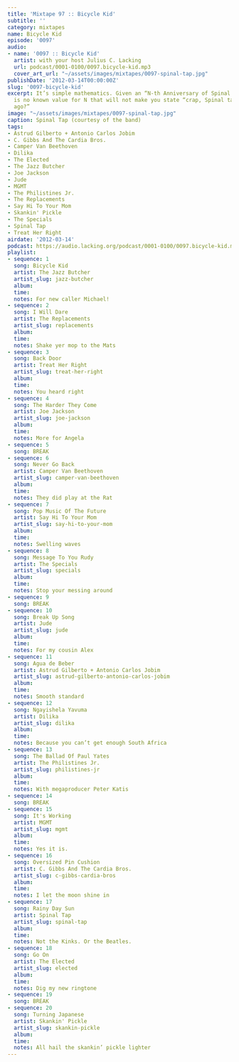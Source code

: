 ```yaml
---
title: 'Mixtape 97 :: Bicycle Kid'
subtitle: ''
category: mixtapes
name: Bicycle Kid
episode: '0097'
audio:
- name: '0097 :: Bicycle Kid'
  artist: with your host Julius C. Lacking
  url: podcast/0001-0100/0097.bicycle-kid.mp3
  cover_art_url: "~/assets/images/mixtapes/0097-spinal-tap.jpg"
publishDate: '2012-03-14T00:00:00Z'
slug: '0097-bicycle-kid'
excerpt: It’s simple mathematics. Given an “N-th Anniversary of Spinal Tap”, there
  is no known value for N that will not make you state “crap, Spinal tap was N years
  ago?”
image: "~/assets/images/mixtapes/0097-spinal-tap.jpg"
caption: Spinal Tap (courtesy of the band)
tags:
- Astrud Gilberto + Antonio Carlos Jobim
- C. Gibbs And The Cardia Bros.
- Camper Van Beethoven
- Dilika
- The Elected
- The Jazz Butcher
- Joe Jackson
- Jude
- MGMT
- The Philistines Jr.
- The Replacements
- Say Hi To Your Mom
- Skankin' Pickle
- The Specials
- Spinal Tap
- Treat Her Right
airdate: '2012-03-14'
podcast: https://audio.lacking.org/podcast/0001-0100/0097.bicycle-kid.mp3
playlist:
- sequence: 1
  song: Bicycle Kid
  artist: The Jazz Butcher
  artist_slug: jazz-butcher
  album:
  time:
  notes: For new caller Michael!
- sequence: 2
  song: I Will Dare
  artist: The Replacements
  artist_slug: replacements
  album:
  time:
  notes: Shake yer mop to the Mats
- sequence: 3
  song: Back Door
  artist: Treat Her Right
  artist_slug: treat-her-right
  album:
  time:
  notes: You heard right
- sequence: 4
  song: The Harder They Come
  artist: Joe Jackson
  artist_slug: joe-jackson
  album:
  time:
  notes: More for Angela
- sequence: 5
  song: BREAK
- sequence: 6
  song: Never Go Back
  artist: Camper Van Beethoven
  artist_slug: camper-van-beethoven
  album:
  time:
  notes: They did play at the Rat
- sequence: 7
  song: Pop Music Of The Future
  artist: Say Hi To Your Mom
  artist_slug: say-hi-to-your-mom
  album:
  time:
  notes: Swelling waves
- sequence: 8
  song: Message To You Rudy
  artist: The Specials
  artist_slug: specials
  album:
  time:
  notes: Stop your messing around
- sequence: 9
  song: BREAK
- sequence: 10
  song: Break Up Song
  artist: Jude
  artist_slug: jude
  album:
  time:
  notes: For my cousin Alex
- sequence: 11
  song: Agua de Beber
  artist: Astrud Gilberto + Antonio Carlos Jobim
  artist_slug: astrud-gilberto-antonio-carlos-jobim
  album:
  time:
  notes: Smooth standard
- sequence: 12
  song: Ngayishela Yavuma
  artist: Dilika
  artist_slug: dilika
  album:
  time:
  notes: Because you can’t get enough South Africa
- sequence: 13
  song: The Ballad Of Paul Yates
  artist: The Philistines Jr.
  artist_slug: philistines-jr
  album:
  time:
  notes: With megaproducer Peter Katis
- sequence: 14
  song: BREAK
- sequence: 15
  song: It's Working
  artist: MGMT
  artist_slug: mgmt
  album:
  time:
  notes: Yes it is.
- sequence: 16
  song: Oversized Pin Cushion
  artist: C. Gibbs And The Cardia Bros.
  artist_slug: c-gibbs-cardia-bros
  album:
  time:
  notes: I let the moon shine in
- sequence: 17
  song: Rainy Day Sun
  artist: Spinal Tap
  artist_slug: spinal-tap
  album:
  time:
  notes: Not the Kinks. Or the Beatles.
- sequence: 18
  song: Go On
  artist: The Elected
  artist_slug: elected
  album:
  time:
  notes: Dig my new ringtone
- sequence: 19
  song: BREAK
- sequence: 20
  song: Turning Japanese
  artist: Skankin' Pickle
  artist_slug: skankin-pickle
  album:
  time:
  notes: All hail the skankin’ pickle lighter
---
```


